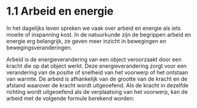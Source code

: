 # 1.1 Arbeid en energie

In het dagelijks leven spreken we vaak over arbeid en energie als iets moeite of inspanning kost. In de natuurkunde zijn de begrippen arbeid en energie erg belangrijk, ze geven meer inzicht in bewegingen en bewegingsveranderingen. 

Arbeid is de energieverandering van een object veroorzaakt door een kracht die op dat object werkt. Deze energieverandering zorgt voor een verandering van de positie of snelheid van het voorwerp of het ontstaan van warmte. De arbeid is afhankelijk van de grootte van de kracht en de afstand waarover de kracht wordt uitgeoefend. Als de kracht in dezelfde richting wordt uitgeoefend als de verplaatsing van het voorwerp, kan de arbeid met de volgende formule berekend worden:  

